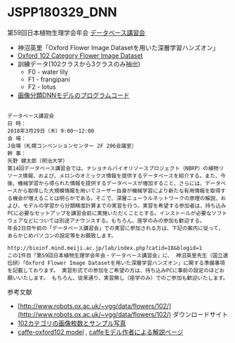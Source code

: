 # JSPP180329_DNN

第59回日本植物生理学会年会
[データベース講習会](http://www.knt.co.jp/ec/2018/jspp2018/shukai.html)

- 神沼英里「Oxford Flower Image Datasetを用いた深層学習ハンズオン」
- [Oxford 102 Category Flower Image Dataset](http://www.robots.ox.ac.uk/~vgg/data/flowers/102/) 
- 訓練データ(102クラスから3クラスのみ抽出)
    - F0 - water lily
    - F1 - frangipani
    - F2 - lotus
- [画像分類DNNモデルのプログラムコード](JSPP180329_DNN.ipynb)

```

データベース講習会
日 時：
2018年3月29日（木）9:00～12:00
会 場：
J会場（札幌コンベンションセンター 2F 206会議室）
幹 事：
矢野 健太郎（明治大学）
第14回データベース講習会では、ナショナルバイオリソースプロジェクト（NBRP）の植物リソース情報、および、メロンのオミックス情報を提供するデータベースを紹介する。また、今後、機械学習から得られた情報を提供するデータベースが増加すること、さらには、データベースから取得した大規模情報を用いてユーザー自身が機械学習により新たな有用情報を取得する機会が増えることは明らかである。そこで、深層ニューラルネットワークの原理の解説、および、モデルの学習から分類精度計算までの実習を行う。実習を希望する参加者は、持ち込みPCに必要なセットアップを講習会前に実施いただくこととする。インストールが必要なソフトウェアなどについては別途アナウンスする。もちろん、座学のみの参加も歓迎する。
年会2日目午前の「データベース講習会」での実習に参加される方は、下記の案内に従って，あらかじめパソコンの設定等をお願致します。

http://bioinf.mind.meiji.ac.jp/lab/index.php?catid=18&blogid=1
この1件目「第59回日本植物生理学会年会・データベース講習会」に、 神沼英里先生（国立遺伝研）「Oxford Flower Image Datasetを用いた深層学習ハンズオン」に関する準備事項を記載しております。 実習形式での参加をご希望の方は、持ち込みPCに事前の設定のほどお願いいたします。 もちろん、従来通り、実習無し（座学のみ）でのご参加も歓迎いたします。

```
参考文献

- [http://www.robots.ox.ac.uk/~vgg/data/flowers/102/](http://www.robots.ox.ac.uk/~vgg/data/flowers/102/) ダウンロードサイト
- [102カテゴリの画像枚数とサンプル写真](http://www.robots.ox.ac.uk/~vgg/data/flowers/102/categories.html)
- [caffe-oxford102 model](https://github.com/jimgoo/caffe-oxford102) , [caffeモデル作者による解説ページ](http://jimgoo.com/flower-power/)
